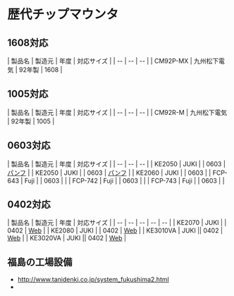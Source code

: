 # 歴代チップマウンタ


## 1608対応
| 製品名 | 製造元 | 年度 | 対応サイズ |
| -- | -- | -- |
| CM92P-MX | 九州松下電気 | 92年製 | 1608 |

## 1005対応
| 製品名 | 製造元 | 年度 | 対応サイズ |
| -- | -- | -- |
| CM92R-M | 九州松下電気 | 92年製 | 1005 |

## 0603対応
| 製品名 | 製造元 | 年度 | 対応サイズ |
| -- | -- | -- |
| KE2050 | JUKI | | 0603 | [パンフ](http://www.juki.co.jp/smt/dl/gltc/ke_205060.pdf) |
| KE2050 | JUKI | | 0603 | [パンフ](http://www.juki.co.jp/smt/dl/gltc/ke_205060.pdf) |
| KE2060 | JUKI | | 0603 |
| FCP-643 | Fuji | | 0603 | |
| FCP-742 | Fuji | | 0603 | |
| FCP-743 | Fuji | | 0603 | |

## 0402対応

| 製品名 | 製造元 | 年度 | 対応サイズ |
| -- | -- | -- | -- | -- |
| KE2070 | JUKI | | 0402 | [Web](http://www.juki.co.jp/smt/introduce/products/ke2070.html) |
| KE2080 | JUKI | | 0402 | [Web](http://www.juki.co.jp/smt/introduce/products/ke2080.html) |
| KE3010VA | JUKI || 0402 | [Web](http://www.juki.co.jp/smt/introduce/products/ke3010a.html) |
| KE3020VA | JUKI || 0402 | [Web](http://www.juki.co.jp/smt/introduce/products/ke3020va.html) |

## 福島の工場設備

* http://www.tanidenki.co.jp/system_fukushima2.html
* 